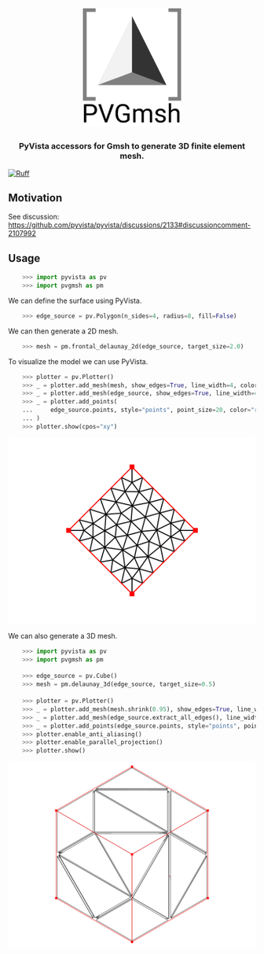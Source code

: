 <h1 align="center">
  <a href="https://github.com/pyvista/pvgmsh#--------">
    <img src="https://raw.githubusercontent.com/pyvista/pvgmsh/main/branding/logo/logomark/pvgmsh_logo_icon.svg"
         alt="PVGmsh"
         width="200"></a>
</h1>

<h3 align="center">
PyVista accessors for Gmsh to generate 3D finite element mesh.
</h3>

[![Ruff](https://img.shields.io/endpoint?url=https://raw.githubusercontent.com/astral-sh/ruff/main/assets/badge/v2.json)](https://github.com/astral-sh/ruff)

## Motivation

See discussion: https://github.com/pyvista/pyvista/discussions/2133#discussioncomment-2107992

## Usage

```python
    >>> import pyvista as pv
    >>> import pvgmsh as pm
```

We can define the surface using PyVista.

```python
    >>> edge_source = pv.Polygon(n_sides=4, radius=8, fill=False)
```

We can then generate a 2D mesh.

```python
    >>> mesh = pm.frontal_delaunay_2d(edge_source, target_size=2.0)
```

To visualize the model we can use PyVista.

```python
    >>> plotter = pv.Plotter()
    >>> _ = plotter.add_mesh(mesh, show_edges=True, line_width=4, color="white", lighting=False)
    >>> _ = plotter.add_mesh(edge_source, show_edges=True, line_width=4, color="red")
    >>> _ = plotter.add_points(
    ...     edge_source.points, style="points", point_size=20, color="red"
    ... )
    >>> plotter.show(cpos="xy")
```

![frontal_delaunay_2d_01](https://github.com/pyvista/pvgmsh/raw/main/frontal_delaunay_2d_01.png)

We can also generate a 3D mesh.

```python
    >>> import pyvista as pv
    >>> import pvgmsh as pm

    >>> edge_source = pv.Cube()
    >>> mesh = pm.delaunay_3d(edge_source, target_size=0.5)

    >>> plotter = pv.Plotter()
    >>> _ = plotter.add_mesh(mesh.shrink(0.95), show_edges=True, line_width=4, color="white", lighting=False)
    >>> _ = plotter.add_mesh(edge_source.extract_all_edges(), line_width=4, color="red")
    >>> _ = plotter.add_points(edge_source.points, style="points", point_size=20, color="red")
    >>> plotter.enable_anti_aliasing()
    >>> plotter.enable_parallel_projection()
    >>> plotter.show()
```

![delaunay_3d_01](https://github.com/pyvista/pvgmsh/raw/main/delaunay_3d_01.png)
